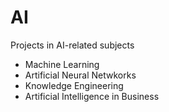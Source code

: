 # AI
Projects in AI-related subjects
- Machine Learning
- Artificial Neural Netwkorks
- Knowledge Engineering
- Artificial Intelligence in Business
